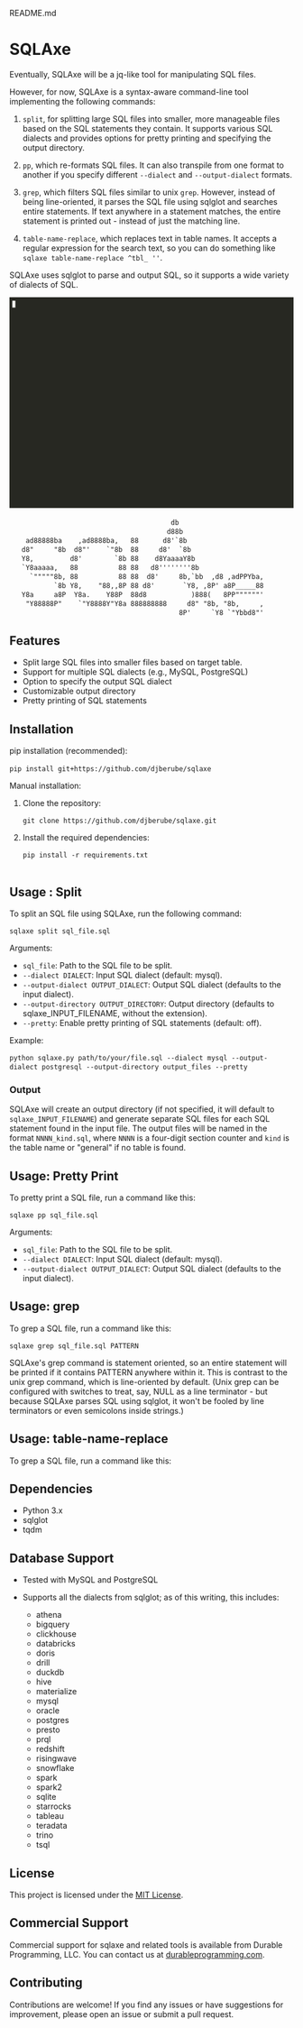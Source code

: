 README.md

# SQLAxe

Eventually, SQLAxe will be a jq-like tool for manipulating SQL files. 

However, for now, SQLAxe is a syntax-aware command-line tool implementing the following commands:

1. `split`, for splitting large SQL files into smaller, more manageable files based on the SQL statements they contain. It supports various SQL dialects and provides options for pretty printing and specifying the output directory.

2. `pp`, which re-formats SQL files. It can also transpile from one format to another if you specify different `--dialect` and `--output-dialect` formats.

3. `grep`, which filters SQL files similar to unix `grep`. However, instead of being line-oriented, it parses the SQL file using sqlglot and searches entire statements. If text anywhere in a statement matches, the entire statement is printed out - instead of just the matching line. 

4. `table-name-replace`, which replaces text in table names. It accepts a regular expression for the search text, so you can do something like `sqlaxe table-name-replace ^tbl_ ''`. 

SQLAxe uses sqlglot to parse and output SQL, so it supports a wide variety of dialects of SQL.

![SQLAxe Demo](demo.gif)

```
                                        db                         
                                       d88b                        
    ad88888ba    ,ad8888ba,   88      d8'`8b                       
   d8"     "8b  d8"'    `"8b  88     d8'  `8b                      
   Y8,         d8'        `8b 88    d8YaaaaY8b                     
   `Y8aaaaa,   88          88 88   d8''''''''8b                    
     `"""""8b, 88          88 88  d8'     8b,`bb  ,d8 ,adPPYba,    
           `8b Y8,    "88,,8P 88 d8'       `Y8, ,8P' a8P_____88    
   Y8a     a8P  Y8a.    Y88P  88d8           )888(   8PP""""""'    
    "Y88888P"    `"Y8888Y"Y8a 888888888     d8" "8b, "8b,     ,     
                                          8P'     `Y8 `"Ybbd8"'    
```
                                                                               

## Features

- Split large SQL files into smaller files based on target table.
- Support for multiple SQL dialects (e.g., MySQL, PostgreSQL)
- Option to specify the output SQL dialect
- Customizable output directory
- Pretty printing of SQL statements


## Installation

pip installation (recommended):

`
pip install git+https://github.com/djberube/sqlaxe
`

Manual installation:

1. Clone the repository:
   ```
   git clone https://github.com/djberube/sqlaxe.git
   ```

2. Install the required dependencies:
   ```
   pip install -r requirements.txt


## Usage : Split

To split an SQL file using SQLAxe, run the following command:

```
sqlaxe split sql_file.sql
```

Arguments:
- `sql_file`: Path to the SQL file to be split.
- `--dialect DIALECT`: Input SQL dialect (default: mysql).
- `--output-dialect OUTPUT_DIALECT`: Output SQL dialect (defaults to the input dialect).
- `--output-directory OUTPUT_DIRECTORY`: Output directory (defaults to sqlaxe_INPUT_FILENAME, without the extension).
- `--pretty`: Enable pretty printing of SQL statements (default: off).

Example:
```
python sqlaxe.py path/to/your/file.sql --dialect mysql --output-dialect postgresql --output-directory output_files --pretty
```

### Output

SQLAxe will create an output directory (if not specified, it will default to `sqlaxe_INPUT_FILENAME`) and generate separate SQL files for each SQL statement found in the input file. The output files will be named in the format `NNNN_kind.sql`, where `NNNN` is a four-digit section counter and `kind` is the table name or "general" if no table is found.

## Usage: Pretty Print

To pretty print a SQL file, run a command like this:

```
sqlaxe pp sql_file.sql 
```

Arguments:
- `sql_file`: Path to the SQL file to be split.
- `--dialect DIALECT`: Input SQL dialect (default: mysql).
- `--output-dialect OUTPUT_DIALECT`: Output SQL dialect (defaults to the input dialect).


## Usage: grep

To grep a SQL file, run a command like this:

```
sqlaxe grep sql_file.sql PATTERN
```

SQLAxe's grep command is statement oriented, so an entire statement will be printed if it contains PATTERN anywhere within it. This is contrast to the unix grep command, which is line-oriented by default. (Unix grep can be configured with switches to treat, say, NULL as a line terminator - but because SQLAxe parses SQL using sqlglot, it won't be fooled by line terminators or even semicolons inside strings.)

## Usage: table-name-replace

To grep a SQL file, run a command like this:
## Dependencies

- Python 3.x
- sqlglot
- tqdm

## Database Support

- Tested with MySQL and PostgreSQL
- Supports all the dialects from sqlglot; as of this writing, this includes:

    - athena
    - bigquery
    - clickhouse
    - databricks
    - doris
    - drill
    - duckdb
    - hive
    - materialize
    - mysql
    - oracle
    - postgres
    - presto
    - prql
    - redshift
    - risingwave
    - snowflake
    - spark
    - spark2
    - sqlite
    - starrocks
    - tableau
    - teradata
    - trino
    - tsql

## License

This project is licensed under the [MIT License](LICENSE).

## Commercial Support

Commercial support for sqlaxe and related tools is available from Durable Programming, LLC. You can contact us at [durableprogramming.com](https://www.durableprogramming.com).

## Contributing

Contributions are welcome! If you find any issues or have suggestions for improvement, please open an issue or submit a pull request.

